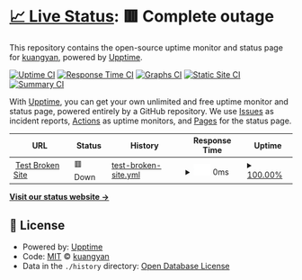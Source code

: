 # [📈 Live Status](https://kuangyanit.github.io/upptime): <!--live status--> **🟥 Complete outage**

This repository contains the open-source uptime monitor and status page for [kuangyan](https://kuangyanit.github.io/upptime), powered by [Upptime](https://github.com/upptime/upptime).

[![Uptime CI](https://github.com/kuangyanit/upptime/workflows/Uptime%20CI/badge.svg)](https://github.com/kuangyanit/upptime/actions?query=workflow%3A%22Uptime+CI%22)
[![Response Time CI](https://github.com/kuangyanit/upptime/workflows/Response%20Time%20CI/badge.svg)](https://github.com/kuangyanit/upptime/actions?query=workflow%3A%22Response+Time+CI%22)
[![Graphs CI](https://github.com/kuangyanit/upptime/workflows/Graphs%20CI/badge.svg)](https://github.com/kuangyanit/upptime/actions?query=workflow%3A%22Graphs+CI%22)
[![Static Site CI](https://github.com/kuangyanit/upptime/workflows/Static%20Site%20CI/badge.svg)](https://github.com/kuangyanit/upptime/actions?query=workflow%3A%22Static+Site+CI%22)
[![Summary CI](https://github.com/kuangyanit/upptime/workflows/Summary%20CI/badge.svg)](https://github.com/kuangyanit/upptime/actions?query=workflow%3A%22Summary+CI%22)

With [Upptime](https://upptime.js.org), you can get your own unlimited and free uptime monitor and status page, powered entirely by a GitHub repository. We use [Issues](https://github.com/kuangyanit/upptime/issues) as incident reports, [Actions](https://github.com/kuangyanit/upptime/actions) as uptime monitors, and [Pages](https://kuangyanit.github.io/upptime) for the status page.

<!--start: status pages-->
<!-- This summary is generated by Upptime (https://github.com/upptime/upptime) -->
<!-- Do not edit this manually, your changes will be overwritten -->
<!-- prettier-ignore -->
| URL | Status | History | Response Time | Uptime |
| --- | ------ | ------- | ------------- | ------ |
| <img alt="" src="https://favicons.githubusercontent.com/thissitedoesnotexist.koj.co" height="13"> [Test Broken Site](https://thissitedoesnotexist.koj.co) | 🟥 Down | [test-broken-site.yml](https://github.com/kuangyanit/upptime/commits/HEAD/history/test-broken-site.yml) | <details><summary><img alt="Response time graph" src="./graphs/test-broken-site/response-time-week.png" height="20"> 0ms</summary><br><a href="https://kuangyanit.github.io/upptime/history/test-broken-site"><img alt="Response time 0" src="https://img.shields.io/endpoint?url=https%3A%2F%2Fraw.githubusercontent.com%2Fkuangyanit%2Fupptime%2FHEAD%2Fapi%2Ftest-broken-site%2Fresponse-time.json"></a><br><a href="https://kuangyanit.github.io/upptime/history/test-broken-site"><img alt="24-hour response time 0" src="https://img.shields.io/endpoint?url=https%3A%2F%2Fraw.githubusercontent.com%2Fkuangyanit%2Fupptime%2FHEAD%2Fapi%2Ftest-broken-site%2Fresponse-time-day.json"></a><br><a href="https://kuangyanit.github.io/upptime/history/test-broken-site"><img alt="7-day response time 0" src="https://img.shields.io/endpoint?url=https%3A%2F%2Fraw.githubusercontent.com%2Fkuangyanit%2Fupptime%2FHEAD%2Fapi%2Ftest-broken-site%2Fresponse-time-week.json"></a><br><a href="https://kuangyanit.github.io/upptime/history/test-broken-site"><img alt="30-day response time 0" src="https://img.shields.io/endpoint?url=https%3A%2F%2Fraw.githubusercontent.com%2Fkuangyanit%2Fupptime%2FHEAD%2Fapi%2Ftest-broken-site%2Fresponse-time-month.json"></a><br><a href="https://kuangyanit.github.io/upptime/history/test-broken-site"><img alt="1-year response time 0" src="https://img.shields.io/endpoint?url=https%3A%2F%2Fraw.githubusercontent.com%2Fkuangyanit%2Fupptime%2FHEAD%2Fapi%2Ftest-broken-site%2Fresponse-time-year.json"></a></details> | <details><summary><a href="https://kuangyanit.github.io/upptime/history/test-broken-site">100.00%</a></summary><a href="https://kuangyanit.github.io/upptime/history/test-broken-site"><img alt="All-time uptime 100.00%" src="https://img.shields.io/endpoint?url=https%3A%2F%2Fraw.githubusercontent.com%2Fkuangyanit%2Fupptime%2FHEAD%2Fapi%2Ftest-broken-site%2Fuptime.json"></a><br><a href="https://kuangyanit.github.io/upptime/history/test-broken-site"><img alt="24-hour uptime 100.00%" src="https://img.shields.io/endpoint?url=https%3A%2F%2Fraw.githubusercontent.com%2Fkuangyanit%2Fupptime%2FHEAD%2Fapi%2Ftest-broken-site%2Fuptime-day.json"></a><br><a href="https://kuangyanit.github.io/upptime/history/test-broken-site"><img alt="7-day uptime 100.00%" src="https://img.shields.io/endpoint?url=https%3A%2F%2Fraw.githubusercontent.com%2Fkuangyanit%2Fupptime%2FHEAD%2Fapi%2Ftest-broken-site%2Fuptime-week.json"></a><br><a href="https://kuangyanit.github.io/upptime/history/test-broken-site"><img alt="30-day uptime 100.00%" src="https://img.shields.io/endpoint?url=https%3A%2F%2Fraw.githubusercontent.com%2Fkuangyanit%2Fupptime%2FHEAD%2Fapi%2Ftest-broken-site%2Fuptime-month.json"></a><br><a href="https://kuangyanit.github.io/upptime/history/test-broken-site"><img alt="1-year uptime 100.00%" src="https://img.shields.io/endpoint?url=https%3A%2F%2Fraw.githubusercontent.com%2Fkuangyanit%2Fupptime%2FHEAD%2Fapi%2Ftest-broken-site%2Fuptime-year.json"></a></details>

<!--end: status pages-->

[**Visit our status website →**](https://kuangyanit.github.io/upptime)

## 📄 License

- Powered by: [Upptime](https://github.com/upptime/upptime)
- Code: [MIT](./LICENSE) © [kuangyan](https://kuangyanit.github.io/upptime)
- Data in the `./history` directory: [Open Database License](https://opendatacommons.org/licenses/odbl/1-0/)
